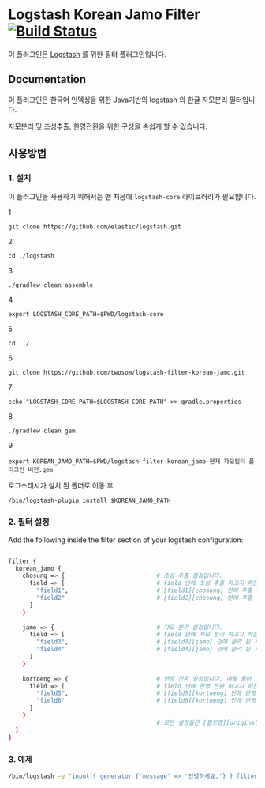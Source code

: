# Logstash Korean Jamo Filter [![Build Status](https://app.travis-ci.com/twosom/logstash-filter_korean_jamo.svg?branch=master)](https://app.travis-ci.com/twosom/logstash-filter_korean_jamo)

이 플러그인은 [Logstash](https://github.com/elastic/logstash) 를 위한 필터 플러그인입니다.

## Documentation

이 플러그인은 한국어 인덱싱을 위한 Java기반의 logstash 의 한글 자모분리 필터입니다.

자모분리 및 초성추출, 한영전환을 위한 구성을 손쉽게 할 수 있습니다.

## 사용방법

### 1. 설치

이 플러그인을 사용하기 위해서는 맨 처음에 `logstash-core` 라이브러리가 필요합니다.

1

```shell
git clone https://github.com/elastic/logstash.git
```

2

``` shell
cd ./logstash
```

3

``` shell
./gradlew clean assemble
```

4

``` shell
export LOGSTASH_CORE_PATH=$PWD/logstash-core
```

5

``` shell
cd ../
```

6

``` shell
git clone https://github.com/twosom/logstash-filter-korean-jamo.git
```

7

``` shell
echo "LOGSTASH_CORE_PATH=$LOGSTASH_CORE_PATH" >> gradle.properties
```

8

``` shell
./gradlew clean gem
```

9

``` shell
export KOREAN_JAMO_PATH=$PWD/logstash-filter-korean_jamo-현재 자모필터 플러그인 버전.gem  
```

로그스태시가 설치 된 폴더로 이동 후

``` shell
/bin/logstash-plugin install $KOREAN_JAMO_PATH 
```

### 2. 필터 설정

Add the following inside the filter section of your logstash configuration:

```sh

filter {
  korean_jamo {
    chosung => {                          # 초성 추출 설정입니다.
      field => [                          # field 안에 초성 추출 하고자 하는 필드들을 "배열"로 작성합니다.
        "field1",                         # [field1][chosung] 안에 추출 된 초성이 저장됩니다. 
        "field2"                          # [field2][chosung] 안에 추출 된 초성이 저장됩니다.
      ]
    }
    
    jamo => {                             # 자모 분리 설정입니다.
      field => [                          # field 안에 자모 분리 하고자 하는 필드들을 "배열"로 작성합니다.
        "field3",                         # [field3][jamo] 안에 분리 된 자모가 저장됩니다.
        "field4"                          # [field4][jamo] 안에 분리 된 자모가 저장됩니다.
      ]
    }
    
    kortoeng => {                         # 한영 전환 설정입니다. 예를 들어 "깃허브"라는 단어가 있으면 rltgjqm로 전환해줍니다.
      field => [                          # field 안에 한영 전환 하고자 하는 필드들을 "배열"로 작성합니다.
        "field5",                         # [field5][kortoeng] 안에 한영 전환 된 값이 저장됩니다.
        "field6"                          # [field6][kortoeng] 안에 한영 전환 된 값이 저장됩니다.
      ]
    } 
                                          # 모든 설정들은 [필드명][original] 원본 값을 저장합니다.
  }
}
```


### 3. 예제

``` bash
/bin/logstash -e "input { generator {'message' => '안녕하세요.'} } filter { korean_jamo { jamo => { field => [ 'message' ] } } }  output { stdout{} }"
```
